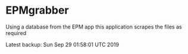 # EPMgrabber
Using a database from the EPM app this application scrapes the files as required


Latest backup: Sun Sep 29 01:58:01 UTC 2019
